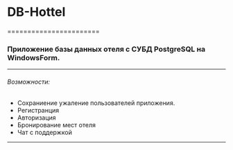 # DB-Hottel #
======================= 
### Приложение базы данных отеля c СУБД PostgreSQL на WindowsForm. ###
------------------------------------------------------
###### Возможности: ######
* Сохраниение ужаление пользователей приложения.
* Регистранция
* Авторизация
* Бронирование мест отеля 
* Чат с поддержкой
------------------------------------------------------

